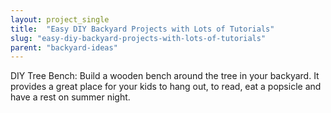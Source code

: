 ```yaml
---
layout: project_single
title:  "Easy DIY Backyard Projects with Lots of Tutorials"
slug: "easy-diy-backyard-projects-with-lots-of-tutorials"
parent: "backyard-ideas"
---
```

DIY Tree Bench: Build a wooden bench around the tree in your backyard. It provides a great place for your kids to hang out, to read, eat a popsicle and have a rest on summer night.